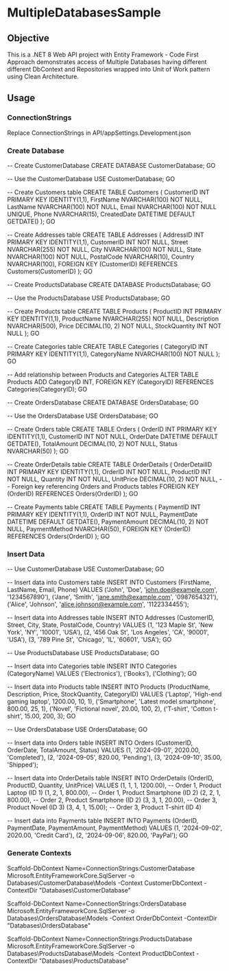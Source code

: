 # MultipleDatabasesSample

## Objective
This is a .NET 8 Web API project with Entity Framework - Code First Approach  demonstrates access of Multiple Databases having different different DbContext and Repositories wrapped into Unit of Work pattern using Clean Architecture.

## Usage

### ConnectionStrings
Replace ConnectionStrings in API/appSettings.Development.json

### Create Database
-- Create CustomerDatabase
CREATE DATABASE CustomerDatabase;
GO

-- Use the CustomerDatabase
USE CustomerDatabase;
GO

-- Create Customers table
CREATE TABLE Customers (
    CustomerID INT PRIMARY KEY IDENTITY(1,1),
    FirstName NVARCHAR(100) NOT NULL,
    LastName NVARCHAR(100) NOT NULL,
    Email NVARCHAR(100) NOT NULL UNIQUE,
    Phone NVARCHAR(15),
    CreatedDate DATETIME DEFAULT GETDATE()
);
GO

-- Create Addresses table
CREATE TABLE Addresses (
    AddressID INT PRIMARY KEY IDENTITY(1,1),
    CustomerID INT NOT NULL,
    Street NVARCHAR(255) NOT NULL,
    City NVARCHAR(100) NOT NULL,
    State NVARCHAR(100) NOT NULL,
    PostalCode NVARCHAR(10),
    Country NVARCHAR(100),
    FOREIGN KEY (CustomerID) REFERENCES Customers(CustomerID)
);
GO

-- Create ProductsDatabase
CREATE DATABASE ProductsDatabase;
GO

-- Use the ProductsDatabase
USE ProductsDatabase;
GO

-- Create Products table
CREATE TABLE Products (
    ProductID INT PRIMARY KEY IDENTITY(1,1),
    ProductName NVARCHAR(255) NOT NULL,
    Description NVARCHAR(500),
    Price DECIMAL(10, 2) NOT NULL,
    StockQuantity INT NOT NULL
);
GO

-- Create Categories table
CREATE TABLE Categories (
    CategoryID INT PRIMARY KEY IDENTITY(1,1),
    CategoryName NVARCHAR(100) NOT NULL
);
GO

-- Add relationship between Products and Categories
ALTER TABLE Products
ADD CategoryID INT,
FOREIGN KEY (CategoryID) REFERENCES Categories(CategoryID);
GO


-- Create OrdersDatabase
CREATE DATABASE OrdersDatabase;
GO

-- Use the OrdersDatabase
USE OrdersDatabase;
GO

-- Create Orders table
CREATE TABLE Orders (
    OrderID INT PRIMARY KEY IDENTITY(1,1),
    CustomerID INT NOT NULL,
    OrderDate DATETIME DEFAULT GETDATE(),
    TotalAmount DECIMAL(10, 2) NOT NULL,
    Status NVARCHAR(50)
);
GO

-- Create OrderDetails table
CREATE TABLE OrderDetails (
    OrderDetailID INT PRIMARY KEY IDENTITY(1,1),
    OrderID INT NOT NULL,
    ProductID INT NOT NULL,
    Quantity INT NOT NULL,
    UnitPrice DECIMAL(10, 2) NOT NULL,
    -- Foreign key referencing Orders and Products tables
    FOREIGN KEY (OrderID) REFERENCES Orders(OrderID)
);
GO

-- Create Payments table
CREATE TABLE Payments (
    PaymentID INT PRIMARY KEY IDENTITY(1,1),
    OrderID INT NOT NULL,
    PaymentDate DATETIME DEFAULT GETDATE(),
    PaymentAmount DECIMAL(10, 2) NOT NULL,
    PaymentMethod NVARCHAR(50),
    FOREIGN KEY (OrderID) REFERENCES Orders(OrderID)
);
GO

### Insert Data
-- Use CustomerDatabase
USE CustomerDatabase;
GO

-- Insert data into Customers table
INSERT INTO Customers (FirstName, LastName, Email, Phone)
VALUES 
('John', 'Doe', 'john.doe@example.com', '1234567890'),
('Jane', 'Smith', 'jane.smith@example.com', '0987654321'),
('Alice', 'Johnson', 'alice.johnson@example.com', '1122334455');

-- Insert data into Addresses table
INSERT INTO Addresses (CustomerID, Street, City, State, PostalCode, Country)
VALUES 
(1, '123 Maple St', 'New York', 'NY', '10001', 'USA'),
(2, '456 Oak St', 'Los Angeles', 'CA', '90001', 'USA'),
(3, '789 Pine St', 'Chicago', 'IL', '60601', 'USA');
GO


-- Use ProductsDatabase
USE ProductsDatabase;
GO

-- Insert data into Categories table
INSERT INTO Categories (CategoryName)
VALUES 
('Electronics'),
('Books'),
('Clothing');
GO

-- Insert data into Products table
INSERT INTO Products (ProductName, Description, Price, StockQuantity, CategoryID)
VALUES 
('Laptop', 'High-end gaming laptop', 1200.00, 10, 1),
('Smartphone', 'Latest model smartphone', 800.00, 25, 1),
('Novel', 'Fictional novel', 20.00, 100, 2),
('T-shirt', 'Cotton t-shirt', 15.00, 200, 3);
GO


-- Use OrdersDatabase
USE OrdersDatabase;
GO

-- Insert data into Orders table
INSERT INTO Orders (CustomerID, OrderDate, TotalAmount, Status)
VALUES 
(1, '2024-09-01', 2020.00, 'Completed'),
(2, '2024-09-05', 820.00, 'Pending'),
(3, '2024-09-10', 35.00, 'Shipped');

-- Insert data into OrderDetails table
INSERT INTO OrderDetails (OrderID, ProductID, Quantity, UnitPrice)
VALUES 
(1, 1, 1, 1200.00), -- Order 1, Product Laptop (ID 1)
(1, 2, 1, 800.00),  -- Order 1, Product Smartphone (ID 2)
(2, 2, 1, 800.00),  -- Order 2, Product Smartphone (ID 2)
(3, 3, 1, 20.00),   -- Order 3, Product Novel (ID 3)
(3, 4, 1, 15.00);   -- Order 3, Product T-shirt (ID 4)

-- Insert data into Payments table
INSERT INTO Payments (OrderID, PaymentDate, PaymentAmount, PaymentMethod)
VALUES 
(1, '2024-09-02', 2020.00, 'Credit Card'),
(2, '2024-09-06', 820.00, 'PayPal');
GO

### Generate Contexts
Scaffold-DbContext Name=ConnectionStrings:CustomerDatabase Microsoft.EntityFrameworkCore.SqlServer -o Databases\CustomerDatabase\Models -Context CustomerDbContext -ContextDir "Databases\CustomerDatabase"

Scaffold-DbContext Name=ConnectionStrings:OrdersDatabase Microsoft.EntityFrameworkCore.SqlServer -o Databases\OrdersDatabase\Models -Context OrderDbContext -ContextDir "Databases\OrdersDatabase"

Scaffold-DbContext Name=ConnectionStrings:ProductsDatabase Microsoft.EntityFrameworkCore.SqlServer -o Databases\ProductsDatabase\Models -Context ProductDbContext -ContextDir "Databases\ProductsDatabase"
